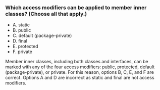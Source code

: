 ### Which access modifiers can be applied to member inner classes? (Choose all that apply.)
* A. static
* B. public
* C. default (package-private)
* D. final
* E. protected
* F. private

Member inner classes, including both classes and interfaces, can be marked with any
of the four access modifiers: public, protected, default (package-private), or private.
For this reason, options B, C, E, and F are correct.
Options A and D are incorrect as static and final are not access modifiers.